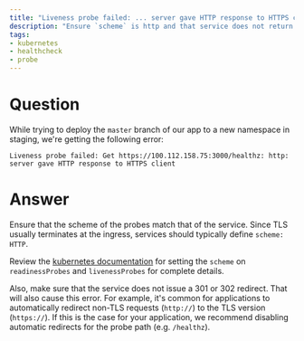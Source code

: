 ```yaml
---
title: "Liveness probe failed: ... server gave HTTP response to HTTPS client"
description: "Ensure `scheme` is http and that service does not return a `301` or `302` redirect to an `https://` scheme."
tags:
- kubernetes
- healthcheck
- probe
---
```


# Question

While trying to deploy the `master` branch of our app to a new namespace in staging, we're getting the following error:

```
Liveness probe failed: Get https://100.112.158.75:3000/healthz: http: server gave HTTP response to HTTPS client
```

# Answer

Ensure that the scheme of the probes match that of the service. Since TLS usually terminates at the ingress, services should typically define `scheme: HTTP`.

Review the [kubernetes documentation](https://kubernetes.io/docs/tasks/configure-pod-container/configure-liveness-readiness-probes/#configure-probes) for setting the `scheme` on `readinessProbes` and `livenessProbes` for complete details.

Also, make sure that the service does not issue a 301 or 302 redirect. That will also cause this error. For example, it's common for applications to automatically redirect non-TLS requests (`http://`) to the TLS version (`https://`). If this is the case for your application, we recommend disabling automatic redirects for the probe path (e.g. `/healthz`).
